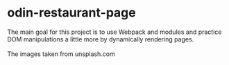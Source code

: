# odin-restaurant-page

The main goal for this project is to use Webpack and modules and practice DOM manipulations a little more by dynamically rendering pages.\
\
The images taken from unsplash.com